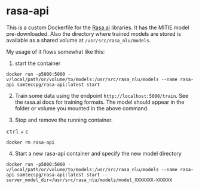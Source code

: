 # rasa-api

This is a custom Dockerfile for the [Rasa.ai](https://rasa.ai) libraries. It has the MITIE model pre-downloaded. Also the directory where trained models are stored is available as a shared volume at `/usr/src/rasa_nlu/models`.

My usage of it flows somewhat like this:
1) start the container
```
docker run -p5000:5000 -v/local/path/or/volume/to/models:/usr/src/rasa_nlu/models --name rasa-api samtecspg/rasa-api:latest start
```

2) Train some data using the endpoint `http://localhost:5000/train`. See the rasa.ai docs for training formats. The model should appear in the folder or volume you mounted in the above command.

3) Stop and remove the running container.

<kbd>ctrl</kbd> + <kbd>c</kbd>
```
docker rm rasa-api
```

4) Start a new rasa-api container and specify the new model directory
```
docker run -p5000:5000 -v/local/path/or/volume/to/models:/usr/src/rasa_nlu/models --name rasa-api samtecspg/rasa-api:latest start --server_model_dir=/usr/src/rasa_nlu/models/model_XXXXXXX-XXXXXX
```
